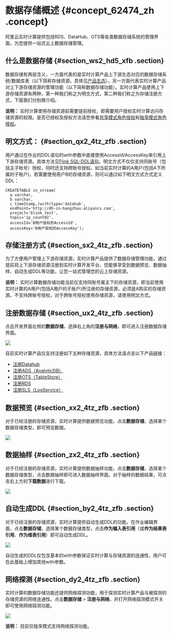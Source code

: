 # 数据存储概述 {#concept_62474_zh .concept}

阿里云实时计算提供包括RDS、DataHub、OTS等各类数据存储系统的管理界面，为您提供一站式云上数据存储管理。

## 什么是数据存储 {#section_ws2_hd5_xfb .section}

数据存储有两层含义，一方面代表的是实时计算产品上下游生态对应的数据存储系统/数据库表（以下简称存储资源，具体见[产品生态](https://help.aliyun.com/document_detail/62446.html)），另一方面代表实时计算产品对上下游存储资源的管理功能（以下简称数据存储功能）。实时计算产品使用上下游存储资源有两种，第一种我们称之为明文方式，第二种我们称之为存储注册方式，下面我们分别做介绍。

**说明：** 实时计算使用存储资源前需要提前授权，即需要用户授权实时计算访问存储资源的权限。是否已授权及授权方法请您参看[共享模式角色授权](https://help.aliyun.com/document_detail/62460.html)和[独享模式角色授权](https://help.aliyun.com/document_detail/98249.html)。

## 明文方式： {#section_qx2_4tz_zfb .section}

用户通过在作业的DDL语句的with参数中直接使用AccessId/AccessKey来引用上下游存储资源。具体方法见[Flink SQL-DDL语句](https://help.aliyun.com/document_detail/62515.html)。明文方式不仅仅支持同账号（包括主子账号）授权，同时还支持跨账号授权。如当前实时计算的A用户\(包括A下所属的子账户\)，若需要使用用户B的存储资源，则可以通过如下明文方式方式定义DDL：

```
CREATETABLE in_stream(
  a varchar,
  b varchar,
  c timeStamp,)with(type='datahub',
  endPoint='http://dh-cn-hangzhou.aliyuncs.com',
  project='blink_test',
  topic='ip_count02',
  accessId='B用户授权的AccessId',
  accessKey='B用户授权的AccessKey');
```

## 存储注册方式 {#section_sx2_4tz_zfb .section}

为了方便用户管理上下游存储资源，实时计算产品提供了数据存储管理功能，通过提前将上下游存储资源注册到实时计算开发平台，您能够享受到数据预览、数据抽样、自动生成DDL等功能，让您一站式管理您的云上存储资源。

**说明：** 实时计算数据存储功能当前仅支持同账号属主下的存储资源，即当前使用实时计算的A用户\(包括A用户的子账户\)所注册的存储资源，必须是A购买的存储资源。不支持跨账号授权，对于跨账号授权使用存储资源，请使用明文方式。

## 注册数据存储 {#section_ux2_4tz_zfb .section}

点击开发界面左侧的**数据存储**，选择右上角的**注册与网络**，即可进入注册数据存储界面。

![](http://static-aliyun-doc.oss-cn-hangzhou.aliyuncs.com/assets/img/40853/154391011233023_zh-CN.png)

目前实时计算产品仅支持注册如下五种存储资源，具体方法请点击以下产品链接：

-   [注册Datahub](https://help.aliyun.com/document_detail/62475.html)
-   [注册ADS（AnalyticDB）](cn.zh-CN/使用指南/数据存储/注册分析型数据库（AnalyticDB）.md#)
-   [注册OTS（TableStore）](https://help.aliyun.com/document_detail/62477.html)
-   [注册RDS](https://help.aliyun.com/document_detail/62478.html)
-   [注册SLS（LogService）](https://help.aliyun.com/document_detail/62476.html)

## 数据预览 {#section_xx2_4tz_zfb .section}

对于已经注册的存储资源，实时计算提供数据预览功能，点击**数据存储**，选择某个数据存储类型，即可预览数据。

![](http://static-aliyun-doc.oss-cn-hangzhou.aliyuncs.com/assets/img/40853/154391011233024_zh-CN.png)

## 数据抽样 {#section_zx2_4tz_zfb .section}

对于已经注册的存储资源，实时计算提供数据抽样功能，点击**数据存储**，选择某个数据存储类型，点击数据抽样即可进入数据抽样界面。对于抽样的数据结果，可点击右上方的**下载数据**进行下载。

![](http://static-aliyun-doc.oss-cn-hangzhou.aliyuncs.com/assets/img/40853/154391011233651_zh-CN.png)

## 自动生成DDL {#section_by2_4tz_zfb .section}

对于已经注册的存储资源，实时计算提供自动生成DDL的功能，在作业编辑界面，点击**数据存储**，选择某个数据存储类型，点击**作为输入表引用**（或**作为结果表引用**、**作为维表引用**）即可自动生成DDL。

![](http://static-aliyun-doc.oss-cn-hangzhou.aliyuncs.com/assets/img/40853/154391011233025_zh-CN.png)

自动生成的DDL仅包含基本的with参数保证实时计算与存储资源的连通性，用户可在此基础上增加其他with参数。

## 网络探测 {#section_dy2_4tz_zfb .section}

实时计算的数据存储功能还提供网络探测功能，用于探测实时计算产品与被探测的存储资源的网络连通性。点击**数据存储** \> **注册与网络**，并打开网络探测模式开关即可使用网络探测功能。

![](http://static-aliyun-doc.oss-cn-hangzhou.aliyuncs.com/assets/img/40853/154391011333652_zh-CN.png)

**说明：** 目前仅独享模式支持网络探测功能。

